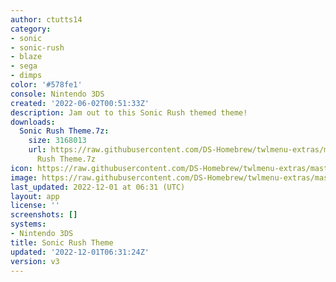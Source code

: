 ```yaml
---
author: ctutts14
category:
- sonic
- sonic-rush
- blaze
- sega
- dimps
color: '#578fe1'
console: Nintendo 3DS
created: '2022-06-02T00:51:33Z'
description: Jam out to this Sonic Rush themed theme!
downloads:
  Sonic Rush Theme.7z:
    size: 3168013
    url: https://raw.githubusercontent.com/DS-Homebrew/twlmenu-extras/master/_nds/TWiLightMenu/3dsmenu/themes/Sonic
      Rush Theme.7z
icon: https://raw.githubusercontent.com/DS-Homebrew/twlmenu-extras/master/_nds/TWiLightMenu/3dsmenu/themes/meta/Sonic%20Rush%20Theme/icon.png
image: https://raw.githubusercontent.com/DS-Homebrew/twlmenu-extras/master/_nds/TWiLightMenu/3dsmenu/themes/meta/Sonic%20Rush%20Theme/icon.png
last_updated: 2022-12-01 at 06:31 (UTC)
layout: app
license: ''
screenshots: []
systems:
- Nintendo 3DS
title: Sonic Rush Theme
updated: '2022-12-01T06:31:24Z'
version: v3
---
```

